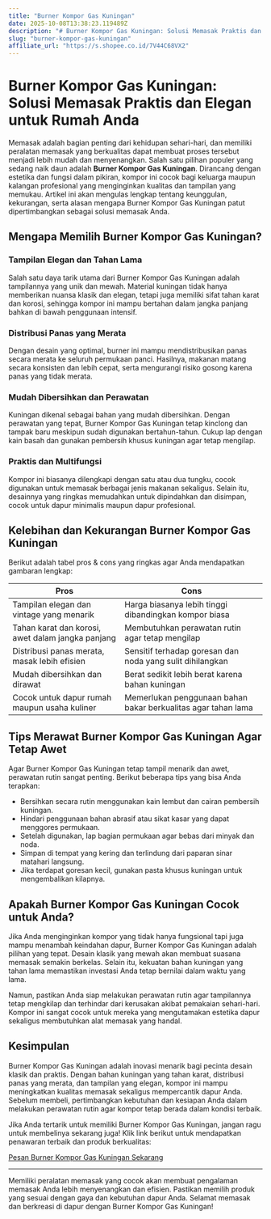 ```yaml
---
title: "Burner Kompor Gas Kuningan"
date: 2025-10-08T13:38:23.119489Z
description: "# Burner Kompor Gas Kuningan: Solusi Memasak Praktis dan Elegan untuk Rumah Anda..."
slug: "burner-kompor-gas-kuningan"
affiliate_url: "https://s.shopee.co.id/7V44C68VX2"
---
```

# Burner Kompor Gas Kuningan: Solusi Memasak Praktis dan Elegan untuk Rumah Anda

Memasak adalah bagian penting dari kehidupan sehari-hari, dan memiliki peralatan memasak yang berkualitas dapat membuat proses tersebut menjadi lebih mudah dan menyenangkan. Salah satu pilihan populer yang sedang naik daun adalah **Burner Kompor Gas Kuningan**. Dirancang dengan estetika dan fungsi dalam pikiran, kompor ini cocok bagi keluarga maupun kalangan profesional yang menginginkan kualitas dan tampilan yang memukau. Artikel ini akan mengulas lengkap tentang keunggulan, kekurangan, serta alasan mengapa Burner Kompor Gas Kuningan patut dipertimbangkan sebagai solusi memasak Anda.

## Mengapa Memilih Burner Kompor Gas Kuningan?

### Tampilan Elegan dan Tahan Lama

Salah satu daya tarik utama dari Burner Kompor Gas Kuningan adalah tampilannya yang unik dan mewah. Material kuningan tidak hanya memberikan nuansa klasik dan elegan, tetapi juga memiliki sifat tahan karat dan korosi, sehingga kompor ini mampu bertahan dalam jangka panjang bahkan di bawah penggunaan intensif.

### Distribusi Panas yang Merata

Dengan desain yang optimal, burner ini mampu mendistribusikan panas secara merata ke seluruh permukaan panci. Hasilnya, makanan matang secara konsisten dan lebih cepat, serta mengurangi risiko gosong karena panas yang tidak merata.

### Mudah Dibersihkan dan Perawatan

Kuningan dikenal sebagai bahan yang mudah dibersihkan. Dengan perawatan yang tepat, Burner Kompor Gas Kuningan tetap kinclong dan tampak baru meskipun sudah digunakan bertahun-tahun. Cukup lap dengan kain basah dan gunakan pembersih khusus kuningan agar tetap mengilap.

### Praktis dan Multifungsi

Kompor ini biasanya dilengkapi dengan satu atau dua tungku, cocok digunakan untuk memasak berbagai jenis makanan sekaligus. Selain itu, desainnya yang ringkas memudahkan untuk dipindahkan dan disimpan, cocok untuk dapur minimalis maupun dapur profesional.

## Kelebihan dan Kekurangan Burner Kompor Gas Kuningan

Berikut adalah tabel pros & cons yang ringkas agar Anda mendapatkan gambaran lengkap:

| **Pros** | **Cons** |
| --- | --- |
| Tampilan elegan dan vintage yang menarik | Harga biasanya lebih tinggi dibandingkan kompor biasa |
| Tahan karat dan korosi, awet dalam jangka panjang | Membutuhkan perawatan rutin agar tetap mengilap |
| Distribusi panas merata, masak lebih efisien | Sensitif terhadap goresan dan noda yang sulit dihilangkan |
| Mudah dibersihkan dan dirawat | Berat sedikit lebih berat karena bahan kuningan |
| Cocok untuk dapur rumah maupun usaha kuliner | Memerlukan penggunaan bahan bakar berkualitas agar tahan lama |

## Tips Merawat Burner Kompor Gas Kuningan Agar Tetap Awet

Agar Burner Kompor Gas Kuningan tetap tampil menarik dan awet, perawatan rutin sangat penting. Berikut beberapa tips yang bisa Anda terapkan:

- Bersihkan secara rutin menggunakan kain lembut dan cairan pembersih kuningan.
- Hindari penggunaan bahan abrasif atau sikat kasar yang dapat menggores permukaan.
- Setelah digunakan, lap bagian permukaan agar bebas dari minyak dan noda.
- Simpan di tempat yang kering dan terlindung dari paparan sinar matahari langsung.
- Jika terdapat goresan kecil, gunakan pasta khusus kuningan untuk mengembalikan kilapnya.

## Apakah Burner Kompor Gas Kuningan Cocok untuk Anda?

Jika Anda menginginkan kompor yang tidak hanya fungsional tapi juga mampu menambah keindahan dapur, Burner Kompor Gas Kuningan adalah pilihan yang tepat. Desain klasik yang mewah akan membuat suasana memasak semakin berkelas. Selain itu, kekuatan bahan kuningan yang tahan lama memastikan investasi Anda tetap bernilai dalam waktu yang lama.

Namun, pastikan Anda siap melakukan perawatan rutin agar tampilannya tetap mengkilap dan terhindar dari kerusakan akibat pemakaian sehari-hari. Kompor ini sangat cocok untuk mereka yang mengutamakan estetika dapur sekaligus membutuhkan alat memasak yang handal.

## Kesimpulan

Burner Kompor Gas Kuningan adalah inovasi menarik bagi pecinta desain klasik dan praktis. Dengan bahan kuningan yang tahan karat, distribusi panas yang merata, dan tampilan yang elegan, kompor ini mampu meningkatkan kualitas memasak sekaligus mempercantik dapur Anda. Sebelum membeli, pertimbangkan kebutuhan dan kesiapan Anda dalam melakukan perawatan rutin agar kompor tetap berada dalam kondisi terbaik.

Jika Anda tertarik untuk memiliki Burner Kompor Gas Kuningan, jangan ragu untuk membelinya sekarang juga! Klik link berikut untuk mendapatkan penawaran terbaik dan produk berkualitas:  

[Pesan Burner Kompor Gas Kuningan Sekarang](https://s.shopee.co.id/7V44C68VX2)

---

Memiliki peralatan memasak yang cocok akan membuat pengalaman memasak Anda lebih menyenangkan dan efisien. Pastikan memilih produk yang sesuai dengan gaya dan kebutuhan dapur Anda. Selamat memasak dan berkreasi di dapur dengan Burner Kompor Gas Kuningan!
